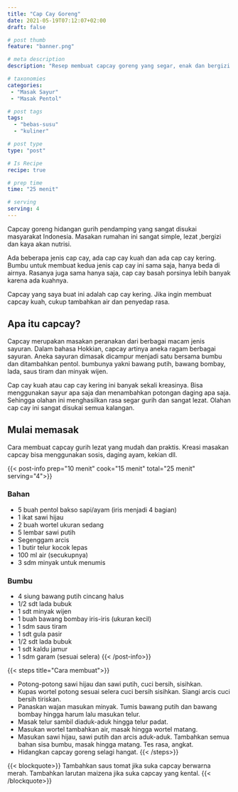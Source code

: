 ```yaml
---
title: "Cap Cay Goreng"
date: 2021-05-19T07:12:07+02:00
draft: false

# post thumb
feature: "banner.png"

# meta description
description: "Resep membuat capcay goreng yang segar, enak dan bergizi. Cara membuatnya mudah dan simpel, sangat gampang untuk dipelajari."

# taxonomies
categories:
 - "Masak Sayur"
 - "Masak Pentol"

# post tags
tags:
  - "bebas-susu"
  - "kuliner"

# post type
type: "post"

# Is Recipe
recipe: true

# prep time
time: "25 menit"

# serving
serving: 4
---
```

Capcay goreng hidangan gurih pendamping yang sangat disukai masyarakat Indonesia. Masakan rumahan ini sangat simple, lezat ,bergizi dan kaya akan nutrisi.

Ada beberapa jenis cap cay, ada cap cay kuah dan ada cap cay kering. Bumbu untuk membuat kedua jenis cap cay ini sama saja, hanya beda di airnya. Rasanya juga sama hanya saja, cap cay basah porsinya lebih banyak karena ada kuahnya. 

Capcay yang saya buat ini adalah cap cay kering. Jika ingin membuat capcay kuah, cukup tambahkan air dan penyedap rasa.

## Apa itu capcay?

Capcay merupakan masakan peranakan dari berbagai macam jenis sayuran. Dalam bahasa Hokkian, capcay artinya aneka ragam berbagai sayuran. Aneka sayuran dimasak dicampur menjadi satu bersama bumbu dan ditambahkan pentol. bumbunya yakni bawang putih, bawang bombay, lada, saus tiram dan minyak wijen.

Cap cay kuah atau cap cay kering ini banyak sekali kreasinya. Bisa menggunakan sayur apa saja dan menambahkan potongan daging apa saja. Sehingga olahan ini menghasilkan rasa segar gurih dan sangat lezat. Olahan cap cay ini sangat disukai semua kalangan.

## Mulai memasak

Cara membuat capcay gurih lezat yang mudah dan praktis. Kreasi masakan capcay bisa menggunakan sosis, daging ayam, kekian dll.

{{< post-info prep="10 menit" cook="15 menit" total="25 menit" serving="4">}}

### Bahan

-   5 buah pentol bakso sapi/ayam (iris menjadi 4 bagian)
-   1 ikat sawi hijau
-   2 buah wortel ukuran sedang
-   5 lembar sawi putih
-   Segenggam arcis
-   1 butir telur kocok lepas
-   100 ml air (secukupnya)
-   3 sdm minyak untuk menumis

### Bumbu

-   4 siung bawang putih cincang halus
-   1/2 sdt lada bubuk
-   1 sdt minyak wijen
-   1 buah bawang bombay iris-iris (ukuran kecil)
-   1 sdm saus tiram
-   1 sdt gula pasir
-   1/2 sdt lada bubuk
-   1 sdt kaldu jamur
-   1 sdm garam (sesuai selera)
{{< /post-info>}}

{{< steps title="Cara membuat">}}
-   Potong-potong sawi hijau dan sawi putih, cuci bersih, sisihkan.
-   Kupas wortel potong sesuai selera cuci bersih sisihkan. Siangi arcis cuci bersih tiriskan.
-   Panaskan wajan masukan minyak. Tumis bawang putih dan bawang bombay hingga harum lalu masukan telur.
-   Masak telur sambil diaduk-aduk hingga telur padat.
-   Masukan wortel tambahkan air, masak hingga wortel matang.
-   Masukan sawi hijau, sawi putih dan arcis aduk-aduk. Tambahkan semua bahan sisa bumbu, masak hingga matang. Tes rasa, angkat.
-   Hidangkan capcay goreng selagi hangat.
{{< /steps>}}

{{< blockquote>}}
Tambahkan saus tomat jika suka capcay berwarna merah. Tambahkan larutan maizena jika suka capcay yang kental.
{{< /blockquote>}}
